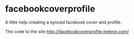# facebookcoverprofile
A little help creating a synced facebook cover and profile.

The code to the site http://facebookcoverprofile.meteor.com/
